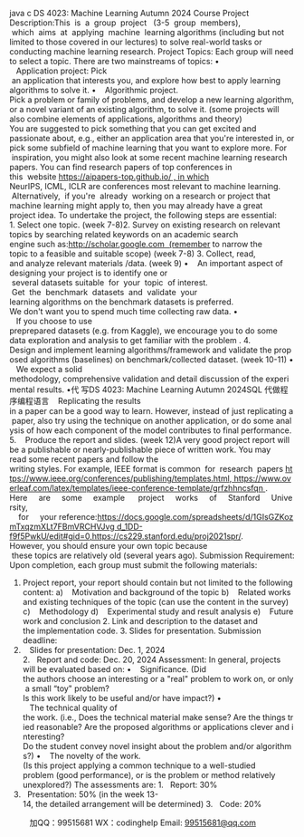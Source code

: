 java c
DS 4023: Machine Learning
Autumn 2024 Course Project
Description:This  is  a  group  project   (3-5  group  members),  which  aims  at  applying  machine  learning algorithms (including but not limited to those covered in our lectures) to solve real-world tasks or conducting machine learning research.
Project Topics:
Each group will need to select a topic. There are two mainstreams of topics:
•    Application project: Pick  an application that interests you, and explore how best to apply learning algorithms to solve it.
•    Algorithmic project. Pick a problem or family of problems, and develop a new learning algorithm, or a novel variant of an existing algorithm, to solve it.
(some projects will also combine elements of applications, algorithms and theory)
You are suggested to pick something that you can get excited and passionate about, e.g., either an application area that you're interested in, or pick some subfield of machine learning that you want to explore more. For  inspiration, you might also look at some recent machine learning research papers. You can find research papers of top conferences in this  website https://aipapers-top.github.io/ , in which NeurIPS, ICML, ICLR are conferences most relevant to machine learning.  Alternatively,  if you're  already  working on a research or project that machine learning might apply to, then you may already have a great project idea.
To undertake the project, the following steps are essential:
1. Select one topic. (week 7-8)2. Survey on existing research on relevant topics by searching related keywords on an academic search engine such as:http://scholar.google.com  (remember to narrow the topic to a feasible and suitable scope) (week 7-8)
3. Collect, read, and analyze relevant materials /data. (week 9)
•    An important aspect of designing your project is to identify one or  several datasets suitable  for  your  topic  of interest.  Get  the  benchmark  datasets  and  validate  your learning algorithms on the benchmark datasets is preferred. We don't want you to spend much time collecting raw data.
•    If you choose to use preprepared datasets (e.g. from Kaggle), we encourage you to do some data exploration and analysis to get familiar with the problem .
4. Design and implement learning algorithms/framework and validate the proposed algorithms (baselines) on benchmark/collected dataset. (week 10-11)
•    We expect a solid methodology, comprehensive validation and detail discussion of the experimental results.
•代 写DS 4023: Machine Learning  Autumn 2024SQL
代做程序编程语言    Replicating the results in a paper can be a good way to learn. However, instead of just replicating a paper, also try using the technique on another application, or do some analysis of how each component of the model contributes to final performance.
5.    Produce the report and slides. (week 12)A very good project report will be a publishable or nearly-publishable piece of written work. You may read some recent papers and follow the writing styles. For example, IEEE format is common  for  research  papers https://www.ieee.org/conferences/publishing/templates.html, https://www.overleaf.com/latex/templates/ieee-conference-template/grfzhhncsfqn .
Here     are     some     example      project     works     of     Stanford     University,     for     your reference:https://docs.google.com/spreadsheets/d/1GIsGZKozmTxqzmXLt7FBmVRCHVJvg d_1DD-f9f5PwkU/edit#gid=0,https://cs229.stanford.edu/proj2021spr/.
However, you should ensure your own topic because  these topics are relatively old (several years ago).
Submission Requirement:
Upon completion, each group must submit the following materials:
1. Project report, your report should contain but not limited to the following content:
a)    Motivation and background of the topic
b)    Related works and existing techniques of the topic (can use the content in the survey)
c)    Methodology
d)    Experimental study and result analysis
e)    Future work and conclusion
2. Link and description to the dataset and the implementation code.
3. Slides for presentation.
Submission deadline:
1.    Slides for presentation: Dec. 1, 2024
2.   Report and code: Dec. 20, 2024
Assessment:
In general, projects will be evaluated based on:
•    Significance. (Did the authors choose an interesting or a "real" problem to work on, or only a small “toy" problem? Is this work likely to be useful and/or have impact?)
•    The technical quality of the work. (i.e., Does the technical material make sense? Are the things tried reasonable? Are the proposed algorithms or applications clever and interesting? Do the student convey novel insight about the problem and/or algorithms?)
•    The novelty of the work. (Is this project applying a common technique to a well-studied problem (good performance), or is the problem or method relatively unexplored?)
The assessments are:
1.   Report: 30%
2.   Presentation: 50% (in the week 13-14, the detailed arrangement will be determined)
3.   Code: 20%

         
加QQ：99515681  WX：codinghelp  Email: 99515681@qq.com
